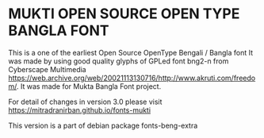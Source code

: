 MUKTI OPEN SOURCE OPEN TYPE BANGLA FONT
=======================================

This is a one of the earliest Open Source OpenType Bengali / Bangla font It was made by using good quality glyphs of GPLed font bng2-n from Cyberscape Multimedia 
<https://web.archive.org/web/20021113130716/http://www.akruti.com/freedom/>. It was made for Mukta Bangla Font project.

For detail of changes in version 3.0 please visit https://mitradranirban.github.io/fonts-mukti 

This version is a part of debian package fonts-beng-extra

